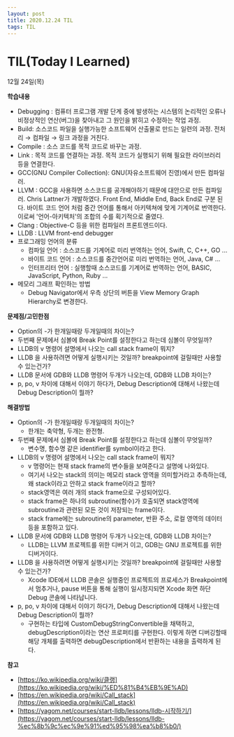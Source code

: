 ```yaml
---
layout: post
title: 2020.12.24 TIL
tags: TIL
---
```

# TIL(Today I Learned)

12월 24일(목)

**학습내용**

- Debugging : 컴퓨터 프로그램 개발 단계 중에 발생하는 시스템의 논리적인 오류나 비정상적인 연산(버그)을 찾아내고 그 원인을 밝히고 수정하는 작업 과정.
- Build: 소스코드 파일을 실행가능한 소프트웨어 산출물로 만드는 일련의 과정. 전처리 → 컴파일 → 링크 과정을 거친다.
- Compile : 소스 코드를 목적 코드로 바꾸는 과정.
- Link : 목적 코드를 연결하는 과정. 목적 코드가 실행되기 위해 필요한 라이브러리 등을 연결한다.
- GCC(GNU Compiler Collection): GNU(자유소프트웨어 진영)에서 만든 컴파일러.
- LLVM : GCC을 사용하면 소스코드를 공개해야하기 때문에 대안으로 만든 컴파일러. Chris Lattner가 개발하였다. Front End, Middle End, Back End로 구분 된다. 바이트 코드 언어 처럼 중간 언어를 통해서 아키텍쳐에 맞게 기계어로 번역한다. 이로써 '언어-아키텍처'의 조합의 수를 획기적으로 줄였다.
- Clang : Objective-C 등을 위한 컴파일러 프론트엔드이다.
- LLDB : LLVM front-end debugger
- 프로그래밍 언어의 분류
    - 컴파일 언어 : 소스코드를 기계어로 미리 번역하는 언어, Swift, C, C++, GO ...
    - 바이트 코드 언어 : 소스코드를 중간언어로 미리 번역하는 언어, Java, C# ...
    - 인터프리터 언어 : 실행할때 소스코드를 기계어로 번역하는 언어, BASIC, JavaScript, Python, Ruby ...
- 메모리 그래프 확인하는 방법
    - Debug Navigator에서 우측 상단의 버튼을 View Memory Graph Hierarchy로 변경한다.

**문제점/고민한점**

- Option의 -가 한개일때랑 두개일때의 차이는?
- 두번째 문제에서 심볼에 Break Point를 설정한다고 하는데 심볼이 무엇일까?
- LLDB의 v 명령어 설명에서 나오는 call stack frame이 뭐지?
- LLDB 을 사용하려면 어떻게 실행시키는 것일까? breakpoint에 걸릴때만 사용할 수 있는건가?
- LLDB 문서에 GDB와 LLDB 명령어 두개가 나오는데, GDB와 LLDB 차이는?
- p, po, v 차이에 대해서 이야기 하다가, Debug Description에 대해서 나왔는데 Debug Description이 뭘까?

**해결방법**

- Option의 -가 한개일때랑 두개일때의 차이는?
    - 한개는 축약형, 두개는 완전형.
- 두번째 문제에서 심볼에 Break Point를 설정한다고 하는데 심볼이 무엇일까?
    - 변수명, 함수명 같은 identifier를 symbol이라고 한다.
- LLDB의 v 명령어 설명에서 나오는 call stack frame이 뭐지?
    - v 명령어는 현재 stack frame의 변수들을 보여준다고 설명에 나와있다.
    - 여기서 나오는 stack의 의미는 메모리 stack 영역을 의미할거라고 추측하는데, 왜 stack이라고 안하고 stack frame이라고 할까?
    - stack영역은 여러 개의 stack frame으로 구성되어있다.
    - stack frame은 하나의 subroutine(함수)가 호출되면 stack영역에 subroutine과 관련된 모든 것이 저장되는 frame이다.
    - stack frame에는 subroutine의 parameter, 반환 주소, 로컬 영역의 데이터 등을 포함하고 있다.
- LLDB 문서에 GDB와 LLDB 명령어 두개가 나오는데, GDB와 LLDB 차이는?
    - LLDB는 LLVM 프로젝트를 위한 디버거 이고, GDB는 GNU 프로젝트를 위한 디버거이다.
- LLDB 을 사용하려면 어떻게 실행시키는 것일까? breakpoint에 걸릴때만 사용할 수 있는건가?
    - Xcode IDE에서 LLDB 콘솔은 실행중인 프로젝트의 프로세스가 Breakpoint에서 멈추거나, pause 버튼을 통해 실행이 일시정지되면 Xcode 화면 하단 Debug 콘솔에 나타납니다.
- p, po, v 차이에 대해서 이야기 하다가, Debug Description에 대해서 나왔는데 Debug Description이 뭘까?
    - 구현하는 타입에 CustomDebugStringConvertible을 채택하고, debugDescription이라는 연산 프로퍼티를 구현한다. 이렇게 하면 디버깅할때 해당 개체를 출력하면 debugDescription에서 반환하는 내용을 출력하게 된다.

**참고** 

- [https://ko.wikipedia.org/wiki/클랭](https://ko.wikipedia.org/wiki/%ED%81%B4%EB%9E%AD)
- [https://en.wikipedia.org/wiki/Call_stack](https://en.wikipedia.org/wiki/Call_stack)
- [https://yagom.net/courses/start-lldb/lessons/lldb-시작하기/](https://yagom.net/courses/start-lldb/lessons/lldb-%ec%8b%9c%ec%9e%91%ed%95%98%ea%b8%b0/)
